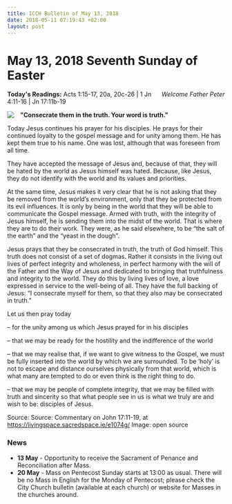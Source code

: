 ```yaml
---
title: ICCH Bulletin of May 13, 2018
date: 2018-05-11 07:19:43 +02:00
layout: post
---
```


# May 13, 2018 Seventh Sunday of Easter
<span style="float: right"><em>Welcome Father Peter</em></span>
**Today's Readings:** Acts 1:15-17, 20a, 20c-26 | 1 Jn 4:11-16 | Jn 17:11b-19


<img style="float: left; margin-right: 1em;" src="https://www.maxpixel.net/static/photo/1x/Cross-Easter-Christ-Easter-Story-Bible-Faith-2167781.jpg">

**"Consecrate them in the truth. Your word is truth."**

Today Jesus continues his prayer for his disciples. He prays for their continued loyalty to the gospel message and for unity among them.  He has kept them true to his name. One was lost, although that was foreseen from all time.

They have accepted the message of Jesus and, because of that, they will be hated by the world as Jesus himself was hated.  Because, like Jesus, they do not identify with the world and its values and priorities.

At the same time, Jesus makes it very clear that he is not asking that they be removed from the world’s environment, only that they be protected from its evil influences.  It is only by being in the world that they will be able to communicate the Gospel message.  Armed with truth, with the integrity of Jesus himself, he is sending them into the midst of the world. That is where they are to do their work.  They were, as he said elsewhere, to be “the salt of the earth” and the “yeast in the dough”.

Jesus prays that they be consecrated in truth, the truth of God himself.  This truth does not consist of a set of dogmas.  Rather it consists in the living out lives of perfect integrity and wholeness, in perfect harmony with the will of the Father and the Way of Jesus and dedicated to bringing that truthfulness and integrity to the world.  They do this by living lives of love, a love expressed in service to the well-being of all.   They have the full backing of Jesus: “I consecrate myself for them, so that they also may be consecrated in truth.”

Let us then pray today

– for the unity among us which Jesus prayed for in his disciples

– that we may be ready for the hostility and the indifference of the world

– that we may realise that, if we want to give witness to the Gospel, we must be fully inserted into the world by which we are surrounded.  To be ‘holy’ is not to escape and distance ourselves physically from that world, which is what many are tempted to do or even think is the right thing to do.

– that we may be people of complete integrity, that we may be filled with truth and sincerity so that what people see in us is what we truly are and wish to be: disciples of Jesus.

Source: Source: Commentary on John 17:11-19, at https://livingspace.sacredspace.ie/e1074g/
Image: open source

### News 

* **13 May** - Opportunity to receive the Sacrament of Penance and Reconciliation after Mass.
* **20 May** - Mass on Pentecost Sunday starts at 13:00 as usual. There will be no Mass in English for the Monday of Pentecost; please check the City Church bulletin (available at each church) or website for Masses in the churches around.
